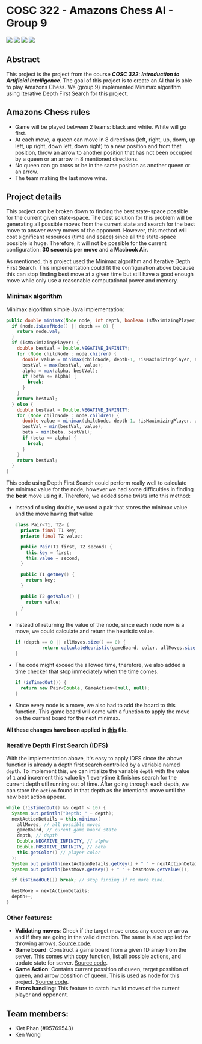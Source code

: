 # COSC 322 - Amazons Chess AI - Group 9

<div class="bandages">

![](https://img.shields.io/badge/version-final-blue)
![](https://img.shields.io/badge/language-Java-red)
![](https://img.shields.io/badge/algorithm-minimax-lightblue)
![](https://img.shields.io/badge/course-COSC322-yellow)
</div>

## Abstract
This project is the project from the course ***COSC 322: Introduction to Artificial Intelligence***. The goal of this project is to create an AI that is able to play Amazons Chess. We (group 9) implemented Minimax algorithm using Iterative Depth First Search for this project.

## Amazons Chess rules
- Game will be played between 2 teams: black and white. White will go first.
- At each move, a queen can move in 8 directions (left, right, up, down, up left, up right, down left, down right) to a new position and from that position, throw an arrow to another position that has not been occupied by a queen or an arrow in 8 mentioned directions.
- No queen can go cross or be in the same position as another queen or an arrow.
- The team making the last move wins.

## Project details
This project can be broken down to finding the best state-space possible for the current given state-space. The best solution for this problem will be generating all possible moves from the current state and search for the best move to answer every moves of the opponent. However, this method will cost significant resources (time and space) since all the state-space possible is huge. Therefore, it will not be possible for the current configuration: **30 seconds per move** and **a Macbook Air**.

As mentioned, this project used the Minimax algorithm and Iterative Depth First Search. This implementation could fit the configuration above because this can stop finding best move at a given time but still have a good enough move while only use a reasonable computational power and memory.
### Minimax algorithm
Minimax algorithm simple Java implementation:
```java
public double minimax(Node node, int depth, boolean isMaximizingPlayer, int alpha, int beta) {
  if (node.isLeafNode() || depth == 0) {
    return node.val;
  }
  if (isMaximizingPlayer) {
    double bestVal = Double.NEGATIVE_INFINITY;
    for (Node childNode : node.chilren) {
      double value = minimax(childNode, depth-1, !isMaximizingPlayer, alpha, beta);
      bestVal = max(bestVal, value);
      alpha = max(alpha, bestVal);
      if (beta <= alpha) {
        break;
      }
    }
    return bestVal;
  } else {
    double bestVal = Double.NEGATIVE_INFINITY;
    for (Node childNode : node.children) {
      double value = minimax(childNode, depth-1, !isMaximizingPlayer, alpha, beta);
      bestVal = min(bestVal, value);
      beta = min(beta, bestVal);
      if (beta <= alpha) {
        break;
      }
    }
    return bestVal;
  }
}
```
This code using Depth First Search could perform really well to calculate the minimax value for the node, however we had some difficulties in finding the **best** move using it. Therefore, we added some twists into this method:
- Instead of using double, we used a pair that stores the minimax value and the move having that value
  ```java
  class Pair<T1, T2> {
    private final T1 key;
    private final T2 value;

    public Pair(T1 first, T2 second) {
      this.key = first;
      this.value = second;
    }

    public T1 getKey() {
      return key;
    }

    public T2 getValue() {
      return value;
    }
  }
  ```
- Instead of returning the value of the node, since each node now is a move, we could calculate and return the heuristic value.
  ```java
  if (depth == 0 || allMoves.size() == 0) {
			return calculateHeuristic(gameBoard, color, allMoves.size());
  }
  ```
- The code might exceed the allowed time, therefore, we also added a time checker that stop immediately when the time comes.
  ```java
  if (isTimedOut()) {
    return new Pair<Double, GameAction>(null, null);
  }
  ```
- Since every node is a move, we also had to add the board to this function. This game board will come with a function to apply the move on the current board for the next minimax.

**All these changes have been applied in [this](https://github.com/COSC322-Group9/ChessAI/blob/main/src/main/java/ubc/cosc322/MinimaxPlayer.java) file.**

### Iterative Depth First Search (IDFS)
With the implementation above, it's easy to apply IDFS since the above function is already a depth first search controlled by a variable named `depth`. To implement this, we can intialize the variable `depth` with the value of `1` and increment this value by 1 everytime it finishes search for the current depth util running out of time. After going through each depth, we can store the `action` found in that depth as the intentional move until the new best action appear.
```java
while (!isTimedOut() && depth < 10) {
  System.out.println("Depth: " + depth);
  nextActionDetails = this.minimax(
    allMoves, // all possible moves
    gameBoard, // curent game board state
    depth, // depth
    Double.NEGATIVE_INFINITY, // alpha
    Double.POSITIVE_INFINITY, // beta
    this.getColor() // player color
  );
  System.out.println(nextActionDetails.getKey() + " " + nextActionDetails.getValue());
  System.out.println(bestMove.getKey() + " " + bestMove.getValue());

  if (isTimedOut()) break; // stop finding if no more time.

  bestMove = nextActionDetails;
  depth++;
}
```

### Other features:
- **Validating moves**: Check if the target move cross any queen or arrow and if they are going in the valid direction. The same is also applied for throwing arrows. [Source code](https://github.com/COSC322-Group9/ChessAI/blob/46b5bb89bad1f587a034b5fe69e4f2a4030cbeda/src/main/java/ubc/cosc322/GameAction.java#L38).
- **Game board**: Construct a game board from a given 1D array from the server. This comes with copy function, list all possible actions, and update state for server. [Source code](https://github.com/COSC322-Group9/ChessAI/blob/46b5bb89bad1f587a034b5fe69e4f2a4030cbeda/src/main/java/ubc/cosc322/GameBoard.java#L124).
- **Game Action**: Contains current possition of queen, target possition of queen, and arrow possition of queen. This is used as node for this project. [Source code](https://github.com/COSC322-Group9/ChessAI/blob/46b5bb89bad1f587a034b5fe69e4f2a4030cbeda/src/main/java/ubc/cosc322/GameAction.java#L5).
- **Errors handling**: This feature to catch invalid moves of the current player and opponent.

## Team members:
- Kiet Phan (#95769543)
- Ken Wong